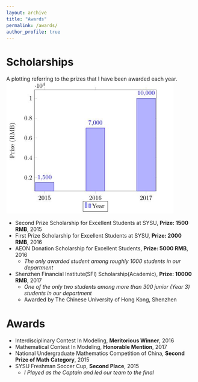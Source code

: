 ```yaml
---
layout: archive
title: "Awards"
permalink: /awards/
author_profile: true
---
```


Scholarships
======

A plotting referring to the prizes that I have been awarded each year. <br/>
<img src='/images/scholarship.JPG'>

* Second Prize Scholarship for Excellent Students at SYSU, **Prize: 1500 RMB**, 2015
* First Prize Scholarship for Excellent Students at SYSU, **Prize: 2000 RMB**, 2016
* AEON Donation Scholarship for Excellent Students, **Prize: 5000 RMB**, 2016
  * _The only awarded student among roughly 1000 students in our department_
* Shenzhen Financial Institute(SFI) Scholarship(Academic), **Prize: 10000 RMB**, 2017
  * _One of the only two students among more than 300 junior (Year 3) students in our department_
  * Awarded by The Chinese University of Hong Kong, Shenzhen
  

Awards
======
* Interdisciplinary Contest In Modeling, **Meritorious Winner**, 2016
* Mathematical Contest In Modeling, **Honorable Mention**, 2017
* National Undergraduate Mathematics Competition of China, **Second Prize of Math Category**, 2015
* SYSU Freshman Soccer Cup, **Second Place**, 2015
  * _I Played as the Captain and led our team to the final_
